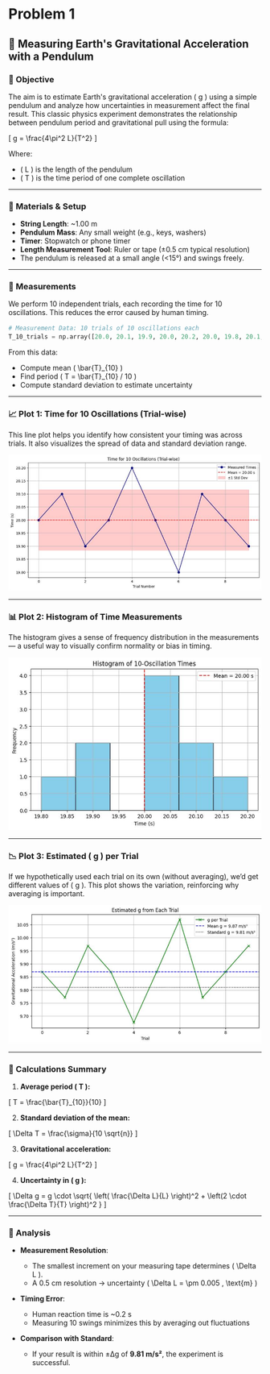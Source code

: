 # Problem 1
 
## 📘 Measuring Earth's Gravitational Acceleration with a Pendulum
 
### 🔬 Objective
The aim is to estimate Earth's gravitational acceleration \( g \) using a simple pendulum and analyze how uncertainties in measurement affect the final result. This classic physics experiment demonstrates the relationship between pendulum period and gravitational pull using the formula:
 
\[
g = \frac{4\pi^2 L}{T^2}
\]
 
Where:
- \( L \) is the length of the pendulum
- \( T \) is the time period of one complete oscillation
 
---
 
### 🧪 Materials & Setup
- **String Length**: ~1.00 m  
- **Pendulum Mass**: Any small weight (e.g., keys, washers)  
- **Timer**: Stopwatch or phone timer  
- **Length Measurement Tool**: Ruler or tape (±0.5 cm typical resolution)  
- The pendulum is released at a small angle (<15°) and swings freely.
 
---
 
### 📏 Measurements
 
We perform 10 independent trials, each recording the time for 10 oscillations. This reduces the error caused by human timing.
 
```python
# Measurement Data: 10 trials of 10 oscillations each
T_10_trials = np.array([20.0, 20.1, 19.9, 20.0, 20.2, 20.0, 19.8, 20.1, 20.0, 19.9])
```
 
From this data:
- Compute mean \( \bar{T}_{10} \)
- Find period \( T = \bar{T}_{10} / 10 \)
- Compute standard deviation to estimate uncertainty
 
---
 
### 📈 Plot 1: Time for 10 Oscillations (Trial-wise)
This line plot helps you identify how consistent your timing was across trials. It also visualizes the spread of data and standard deviation range.
 
![alt text](image-2.png)
 
---
 
### 📊 Plot 2: Histogram of Time Measurements
 
The histogram gives a sense of frequency distribution in the measurements — a useful way to visually confirm normality or bias in timing.
 
![alt text](image-3.png)
 
---
 
### 📉 Plot 3: Estimated \( g \) per Trial
 
If we hypothetically used each trial on its own (without averaging), we’d get different values of \( g \). This plot shows the variation, reinforcing why averaging is important.
 
![alt text](image-4.png)
 
---
 
### 📐 Calculations Summary
 
1. **Average period \( T \):**
 
\[
T = \frac{\bar{T}_{10}}{10}
\]
 
2. **Standard deviation of the mean:**
 
\[
\Delta T = \frac{\sigma}{10 \sqrt{n}}
\]
 
3. **Gravitational acceleration:**
 
\[
g = \frac{4\pi^2 L}{T^2}
\]
 
4. **Uncertainty in \( g \):**
 
\[
\Delta g = g \cdot \sqrt{ \left( \frac{\Delta L}{L} \right)^2 + \left(2 \cdot \frac{\Delta T}{T} \right)^2 }
\]
 
---
 
### 🧠 Analysis
 
- **Measurement Resolution**:
  - The smallest increment on your measuring tape determines \( \Delta L \).
  - A 0.5 cm resolution → uncertainty \( \Delta L = \pm 0.005 \, \text{m} \)
 
- **Timing Error**:
  - Human reaction time is ~0.2 s
  - Measuring 10 swings minimizes this by averaging out fluctuations
 
- **Comparison with Standard**:
  - If your result is within ±Δg of **9.81 m/s²**, the experiment is successful.
 